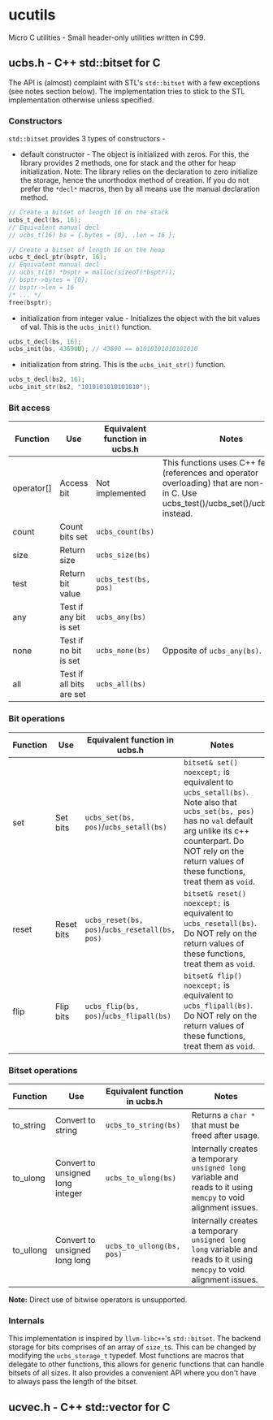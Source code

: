 # ucutils
Micro C utilities - Small header-only utilities written in C99.


## ucbs.h - C++ std::bitset for C
The API is (almost) complaint with STL's `std::bitset` with a few exceptions (see notes section below).
The implementation tries to stick to the STL implementation otherwise unless specified.


### Constructors
`std::bitset` provides 3 types of constructors -
* default constructor - The object is initialized with zeros.
For this, the library provides 2 methods, one for stack and the other for heap initialization.
Note: The library relies on the declaration to zero initialize the storage, hence the unorthodox method of creation.
If you do not prefer the `*decl*` macros, then by all means use the manual declaration method.
```c
// Create a bitset of length 16 on the stack
ucbs_t_decl(bs, 16);
// Equivalent manual decl
// ucbs_t(16) bs = {.bytes = {0}, .len = 16 };

// Create a bitset of length 16 on the heap
ucbs_t_decl_ptr(bsptr, 16);
// Equivalent manual decl
// ucbs_t(16) *bsptr = malloc(sizeof(*bsptr));
// bsptr->bytes = {0};
// bsptr->len = 16
/* ... */
free(bsptr);
```

* initialization from integer value - Initializes the object with the bit values of val.
This is the `ucbs_init()` function.
```c
ucbs_t_decl(bs, 16);
ucbs_init(bs, 43690U); // 43690 == b1010101010101010
```

* initialization from string. This is the `ucbs_init_str()` function.
```c
ucbs_t_decl(bs2, 16);
ucbs_init_str(bs2, "1010101010101010");
```


### Bit access
| Function   | Use                      | Equivalent function in ucbs.h | Notes                                                                                                                                                |
|------------|--------------------------|-------------------------------|------------------------------------------------------------------------------------------------------------------------------------------------------|
| operator[] | Access bit               | Not implemented               | This functions uses C++ features (references and operator overloading) that are non-existent in C. Use ucbs_test()/ucbs_set()/ucbs_reset() instead.  |
| count      | Count bits set           | `ucbs_count(bs)`              |                                                                                                                                                      |
| size       | Return size              | `ucbs_size(bs)`               |                                                                                                                                                      |
| test       | Return bit value         | `ucbs_test(bs, pos)`          |                                                                                                                                                      |
| any        | Test if any bit is set   | `ucbs_any(bs)`                |                                                                                                                                                      |
| none       | Test if no bit is set    | `ucbs_none(bs)`               | Opposite of `ucbs_any(bs)`.                                                                                                                          |
| all        | Test if all bits are set | `ucbs_all(bs)`                |                                                                                                                                                      |


### Bit operations
| Function | Use        | Equivalent function in ucbs.h                  | Notes                                                                                                                                                                                                                            |
|----------|------------|------------------------------------------------|----------------------------------------------------------------------------------------------------------------------------------------------------------------------------------------------------------------------------------|
| set      | Set bits   | `ucbs_set(bs, pos)`/`ucbs_setall(bs)`          | `bitset& set() noexcept;` is equivalent to `ucbs_setall(bs)`. Note also that `ucbs_set(bs, pos)` has no `val` default arg unlike its c++ counterpart. Do NOT rely on the return values of these functions, treat them as `void`. |
| reset    | Reset bits | `ucbs_reset(bs, pos)`/`ucbs_resetall(bs, pos)` | `bitset& reset() noexcept;` is equivalent to `ucbs_resetall(bs)`. Do NOT rely on the return values of these functions, treat them as `void`.                                                                                     |
| flip     | Flip bits  | `ucbs_flip(bs, pos)`/`ucbs_flipall(bs)`        | `bitset& flip() noexcept;` is equivalent to `ucbs_flipall(bs)`. Do NOT rely on the return values of these functions, treat them as `void`.                                                                                       |


### Bitset operations
| Function  | Use                              | Equivalent function in ucbs.h | Notes                                                                                                                 |
|-----------|----------------------------------|-------------------------------|-----------------------------------------------------------------------------------------------------------------------|
| to_string | Convert to string                | `ucbs_to_string(bs)`          | Returns a `char *` that must be freed after usage.                                                                    |
| to_ulong  | Convert to unsigned long integer | `ucbs_to_ulong(bs)`           | Internally creates a temporary `unsigned long` variable and reads to it using `memcpy` to void alignment issues.      |
| to_ullong | Convert to unsigned long long    | `ucbs_to_ullong(bs, pos)`     | Internally creates a temporary `unsigned long long` variable and reads to it using `memcpy` to void alignment issues. |


**Note:** Direct use of bitwise operators is unsupported.


### Internals
This implementation is inspired by `llvm-libc++`'s `std::bitset`.
The backend storage for bits comprises of an array of `size_t`s. This can be changed by modifying the `ucbs_storage_t` typedef.
Most functions are macros that delegate to other functions, this allows for generic functions that can handle bitsets of all sizes.
It also provides a convenient API where you don't have to always pass the length of the bitset.



## ucvec.h - C++ std::vector for C

